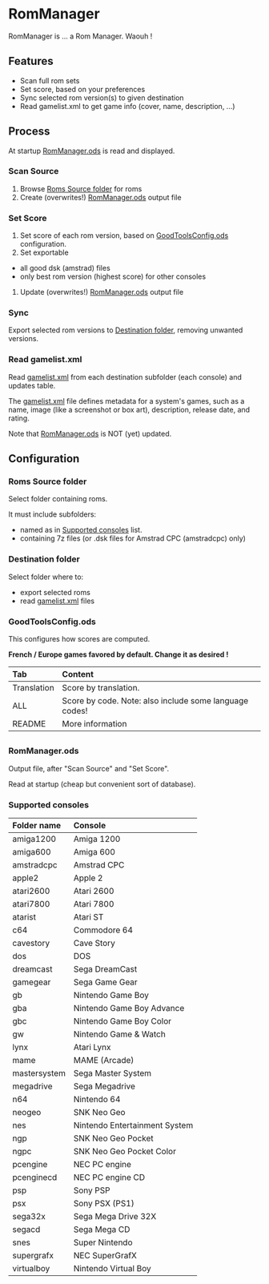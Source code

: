 # RomManager

RomManager is ... a Rom Manager. Waouh !

## Features

- Scan full rom sets 
- Set score, based on your preferences
- Sync selected rom version(s) to given destination
- Read gamelist.xml to get game info (cover, name, description, ...)

## Process

At startup [RomManager.ods](#RomManager-ods) is read and displayed.

### Scan Source

1) Browse [Roms Source folder](#roms-source-folder) for roms
1) Create (overwrites!) [RomManager.ods](#RomManager-ods) output file

### Set Score

1) Set score of each rom version, based on [GoodToolsConfig.ods](#GoodToolsConfig) configuration.
1) Set exportable
  - all good dsk (amstrad) files
  - only best rom version (highest score) for other consoles
1) Update (overwrites!) [RomManager.ods](#RomManager-ods) output file

### Sync

Export selected rom versions to [Destination folder](#destination-folder), removing unwanted versions.

### Read gamelist.xml

Read [gamelist.xml](https://github.com/recalbox/recalbox-emulationstation/blob/master/GAMELISTS.md) from each destination subfolder (each console) and updates table. 

The [gamelist.xml](https://github.com/recalbox/recalbox-emulationstation/blob/master/GAMELISTS.md) file defines metadata for a system's games, such as a name, image (like a screenshot or box art), description, release date, and rating. 

Note that [RomManager.ods](#RomManager-ods) is NOT (yet) updated.

## Configuration

### <a name="roms-source-folder"></a>  Roms Source folder

Select folder containing roms. 

It must include subfolders:

* named as in [Supported consoles](#supported-consoles) list.
* containing 7z files (or .dsk files for Amstrad CPC (amstradcpc) only)

### <a name="destination-folder"></a> Destination folder

Select folder where to:
* export selected roms
* read [gamelist.xml](https://github.com/recalbox/recalbox-emulationstation/blob/master/GAMELISTS.md) files

### <a name="GoodToolsConfig"></a> GoodToolsConfig.ods

This configures how scores are computed. 

**French / Europe games favored by default. Change it as desired !**

| Tab | Content |
| :--- |:---|
| Translation | Score by translation. |
| ALL | Score by code. Note: also include some language codes! |
| README | More information |

## 

### <a name="RomManager-ods"></a> RomManager.ods

Output file, after "Scan Source" and "Set Score". 

Read at startup (cheap but convenient sort of database).

### <a name="supported-consoles"></a> Supported consoles

| Folder name | Console |
| :--- |:---|
| amiga1200 | Amiga 1200 |
| amiga600 | Amiga 600 |
| amstradcpc | Amstrad CPC |
| apple2 | Apple 2 |
| atari2600 | Atari 2600 |
| atari7800 | Atari 7800 |
| atarist | Atari ST |
| c64 | Commodore 64 |
| cavestory | Cave Story |
| dos | DOS |
| dreamcast | Sega DreamCast |
| gamegear | Sega Game Gear |
| gb | Nintendo Game Boy |
| gba | Nintendo Game Boy Advance |
| gbc | Nintendo Game Boy Color |
| gw | Nintendo Game & Watch |
| lynx | Atari Lynx |
| mame | MAME (Arcade) |
| mastersystem | Sega Master System |
| megadrive | Sega Megadrive |
| n64 | Nintendo 64 |
| neogeo | SNK Neo Geo |
| nes | Nintendo Entertainment System |
| ngp | SNK Neo Geo Pocket |
| ngpc | SNK Neo Geo Pocket Color |
| pcengine | NEC PC engine |
| pcenginecd | NEC PC engine CD |
| psp | Sony PSP |
| psx | Sony PSX (PS1) |
| sega32x | Sega Mega Drive 32X |
| segacd | Sega Mega CD |
| snes | Super Nintendo |
| supergrafx | NEC SuperGrafX |
| virtualboy | Nintendo Virtual Boy |
